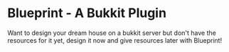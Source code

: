 Blueprint - A Bukkit Plugin
=======================

Want to design your dream house on a bukkit server but don't have the resources for it yet, design it now and give resources later with Blueprint!
